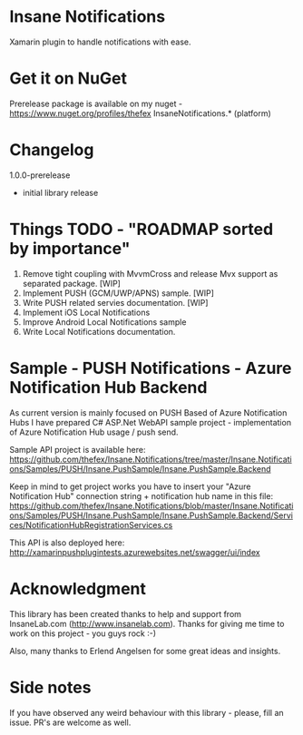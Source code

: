# Insane Notifications
Xamarin plugin to handle notifications with ease.

# Get it on NuGet
Prerelease package is available on my nuget - https://www.nuget.org/profiles/thefex
InsaneNotifications.* (platform)

# Changelog
1.0.0-prerelease
- initial library release

# Things TODO - "ROADMAP sorted by importance"
1. Remove tight coupling with MvvmCross and release Mvx support as separated package. [WIP]
2. Implement PUSH (GCM/UWP/APNS) sample. [WIP]
3. Write PUSH related servies documentation. [WIP]
4. Implement iOS Local Notifications
5. Improve Android Local Notifications sample
6. Write Local Notifications documentation.

# Sample - PUSH Notifications - Azure Notification Hub Backend
As current version is mainly focused on PUSH Based of Azure Notification Hubs I have prepared C# ASP.Net WebAPI sample project - implementation of Azure Notification Hub usage / push send.

Sample API project is available here:
https://github.com/thefex/Insane.Notifications/tree/master/Insane.Notifications/Samples/PUSH/Insane.PushSample/Insane.PushSample.Backend

Keep in mind to get project works you have to insert your "Azure Notification Hub" connection string + notification hub name in this file:
https://github.com/thefex/Insane.Notifications/blob/master/Insane.Notifications/Samples/PUSH/Insane.PushSample/Insane.PushSample.Backend/Services/NotificationHubRegistrationServices.cs

This API is also deployed here:
http://xamarinpushplugintests.azurewebsites.net/swagger/ui/index

# Acknowledgment 
This library has been created thanks to help and support from InsaneLab.com (http://www.insanelab.com).
Thanks for giving me time to work on this project - you guys rock :-)

Also, many thanks to Erlend Angelsen for some great ideas and insights.

# Side notes
If you have observed any weird behaviour with this library - please, fill an issue.
PR's are welcome as well.

